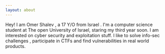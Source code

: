 ```yaml
---
layout: about
---
```


Hey! I am Omer Shalev , a 17 Y/O from Israel . I'm a computer science student at The open University of Israel, staring my third year soon.  I am interested on cyber security and exploitation stuff. I like to solve info-sec challenges , participate in CTFs  and find vulnerabilities in real world products. 





